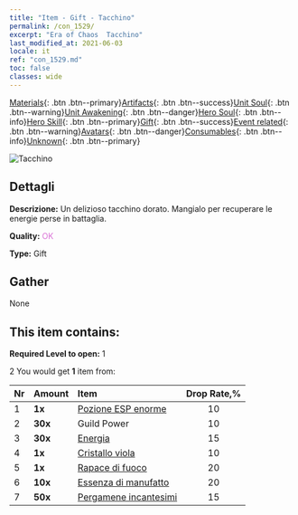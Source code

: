 ```yaml
---
title: "Item - Gift - Tacchino"
permalink: /con_1529/
excerpt: "Era of Chaos  Tacchino"
last_modified_at: 2021-06-03
locale: it
ref: "con_1529.md"
toc: false
classes: wide
---
```

 [Materials](/ItemsIT/){: .btn .btn--primary}[Artifacts](/ItemsIT/Artifacts/){: .btn .btn--success}[Unit Soul](/ItemsIT/UnitSoul/){: .btn .btn--warning}[Unit Awakening](/ItemsIT/UnitAwakening/){: .btn .btn--danger}[Hero Soul](/ItemsIT/HeroSoul/){: .btn .btn--info}[Hero Skill](/ItemsIT/HeroSkill/){: .btn .btn--primary}[Gift](/ItemsIT/Gift/){: .btn .btn--success}[Event related](/ItemsIT/Events/){: .btn .btn--warning}[Avatars](/ItemsIT/Avatars/){: .btn .btn--danger}[Consumables](/ItemsIT/Consumables/){: .btn .btn--info}[Unknown](/ItemsIT/Unknown/){: .btn .btn--primary}

 ![Tacchino](/images/t/i_907143.png)

## Dettagli
 **Descrizione:** Un delizioso tacchino dorato. Mangialo per recuperare le energie perse in battaglia.

 **Quality:** <span style="color: #DA70D6">OK</span>

 **Type:** Gift

## Gather

  None

## This item contains:

 **Required Level to open:** 1

 2 You would get **1** item  from:

  | Nr | Amount |     Item    | Drop Rate,% |
  |:---|:-------|:------------|:---------:|
  | 1 |  **1x** | [Pozione ESP enorme](/ItemsIT/con_703/) | 10 | 
  | 2 |  **30x** | Guild Power | 10 | 
  | 3 |  **30x** | [Energia](/ItemsIT/con_900/) | 15 | 
  | 4 |  **1x** | [Cristallo viola](/ItemsIT/con_720/) | 10 | 
  | 5 |  **1x** | [Rapace di fuoco](/ItemsIT/unt_268/) | 20 | 
  | 6 |  **10x** | [Essenza di manufatto](/ItemsIT/con_905/) | 20 | 
  | 7 |  **50x** | [Pergamene incantesimi](/ItemsIT/con_694/) | 15 | 
